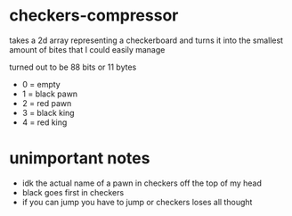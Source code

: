 # checkers-compressor

takes a 2d array representing a checkerboard and turns it into the smallest amount of bites that I could easily manage

turned out to be 88 bits or 11 bytes

- 0 = empty
- 1 = black pawn
- 2 = red pawn
- 3 = black king
- 4 = red king

# unimportant notes

- idk the actual name of a pawn in checkers off the top of my head
- black goes first in checkers
- if you can jump you have to jump or checkers loses all thought
